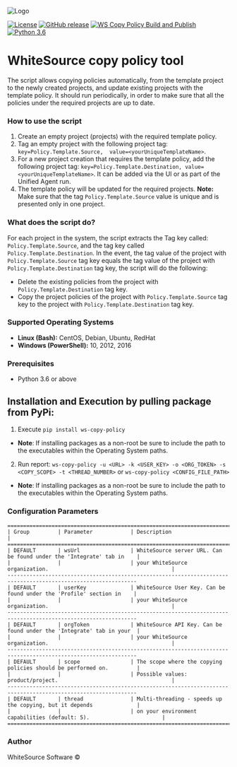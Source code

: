 ![Logo](https://whitesource-resources.s3.amazonaws.com/ws-sig-images/Whitesource_Logo_178x44.png)

[![License](https://img.shields.io/badge/License-Apache%202.0-yellowgreen.svg)](https://opensource.org/licenses/Apache-2.0)
[![GitHub release](https://img.shields.io/github/v/release/whitesource-ps/ws-copy-policy)](https://github.com/whitesource-ps/ws-copy-policy/releases/latest)
[![WS Copy Policy Build and Publish](https://github.com/whitesource-ps/ws-copy-policy/actions/workflows/ci.yml/badge.svg)](https://github.com/whitesource-ps/ws-copy-policy/actions/workflows/ci.yml)
[![Python 3.6](https://upload.wikimedia.org/wikipedia/commons/thumb/8/8c/Blue_Python_3.6%2B_Shield_Badge.svg/86px-Blue_Python_3.6%2B_Shield_Badge.svg.png)](https://www.python.org/downloads/release/python-360/)


# WhiteSource copy policy tool
The script allows copying policies automatically, from the template project to the newly created projects, and update existing projects with the template policy.
It should run periodically, in order to make sure that all the policies under the required projects are up to date.

### How to use the script
1. Create an empty project (projects) with the required template policy.
2. Tag an empty project with the following project tag: `key=Policy.Template.Source,  value=<yourUniqueTemplateName>`.
3. For a new project creation that requires the template policy, add the following project tag: `key=Policy.Template.Destination, value=<yourUniqueTemplateName>`. It can be added via the UI or as part of the Unified Agent run.
4. The template policy will be updated for the required projects.
   **Note:** Make sure that the tag `Policy.Template.Source` value is unique and is presented only in one project.

### What does the script do?
For each project in the system, the script extracts the Tag key called: `Policy.Template.Source`, and the tag key called `Policy.Template.Destination`. 
In the event, the tag value of the project with `Policy.Template.Source` tag key equals the tag value of the project with `Policy.Template.Destination` tag key, the script will do the following:
- Delete the existing policies from the project with `Policy.Template.Destination` tag key.
- Copy the project policies of the project with `Policy.Template.Source` tag key to the project with `Policy.Template.Destination` tag key.


### Supported Operating Systems
- **Linux (Bash):**	CentOS, Debian, Ubuntu, RedHat
- **Windows (PowerShell):**	10, 2012, 2016

### Prerequisites
- Python 3.6 or above

## Installation and Execution by pulling package from PyPi:
1. Execute `pip install ws-copy-policy`
* **Note**:  If installing packages as a non-root be sure to include the path to the executables within the Operating System paths.
2. Run report:
   `ws-copy-policy -u <URL> -k <USER_KEY> -o <ORG_TOKEN> -s <COPY_SCOPE> -t <THREAD_NUMBER>`
   or
   `ws-copy-policy <CONFIG_FILE_PATH>`
* **Note**:  If installing packages as a non-root be sure to include the path to the executables within the Operating System paths.

### Configuration Parameters
```
===============================================================================================================
| Group         | Parameter            | Description                                                          |
===============================================================================================================
| DEFAULT       | wsUrl                | WhiteSource server URL. Can be found under the 'Integrate' tab in    |   
|               |                      | your WhiteSource organization.                                       |
---------------------------------------------------------------------------------------------------------------
| DEFAULT       | userKey              | WhiteSource User Key. Can be found under the 'Profile' section in    |
|               |                      | your WhiteSource organization.                                       |
---------------------------------------------------------------------------------------------------------------
| DEFAULT       | orgToken             | WhiteSource API Key. Can be found under the 'Integrate' tab in your  |
|               |                      | your WhiteSource organization.                                       |
---------------------------------------------------------------------------------------------------------------
| DEFAULT       | scope                | The scope where the copying policies should be performed on.         |
|               |                      | Possible values: product/project.                                    |
---------------------------------------------------------------------------------------------------------------
| DEFAULT       | thread               | Multi-threading - speeds up the copying, but it depends              |
|               |                      | on your environment capabilities (default: 5).                       |
===============================================================================================================
```

### Author
WhiteSource Software ©


